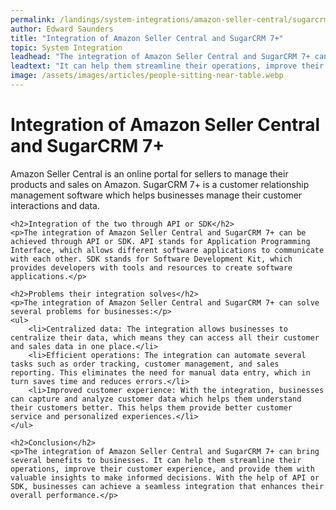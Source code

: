 ```yaml
---
permalink: /landings/system-integrations/amazon-seller-central/sugarcrm-7-
author: Edward Saunders
title: "Integration of Amazon Seller Central and SugarCRM 7+"
topic: System Integration
leadhead: "The integration of Amazon Seller Central and SugarCRM 7+ can bring several benefits to businesses"
leadtext: "It can help them streamline their operations, improve their customer experience, and provide them with valuable insights to make informed decisions. With the help of API or SDK, businesses can achieve a seamless integration that enhances their overall performance."
image: /assets/images/articles/people-sitting-near-table.webp
---
```

<div class="arttext">	<h1>Integration of Amazon Seller Central and SugarCRM 7+</h1>
	<p>Amazon Seller Central is an online portal for sellers to manage their products and sales on Amazon. SugarCRM 7+ is a customer relationship management software which helps businesses manage their customer interactions and data.</p>

	<h2>Integration of the two through API or SDK</h2>
	<p>The integration of Amazon Seller Central and SugarCRM 7+ can be achieved through API or SDK. API stands for Application Programming Interface, which allows different software applications to communicate with each other. SDK stands for Software Development Kit, which provides developers with tools and resources to create software applications.</p>

	<h2>Problems their integration solves</h2>
	<p>The integration of Amazon Seller Central and SugarCRM 7+ can solve several problems for businesses:</p>
	<ul>
		<li>Centralized data: The integration allows businesses to centralize their data, which means they can access all their customer and sales data in one place.</li>
		<li>Efficient operations: The integration can automate several tasks such as order tracking, customer management, and sales reporting. This eliminates the need for manual data entry, which in turn saves time and reduces errors.</li>
		<li>Improved customer experience: With the integration, businesses can capture and analyze customer data which helps them understand their customers better. This helps them provide better customer service and personalized experiences.</li>
	</ul>

	<h2>Conclusion</h2>
	<p>The integration of Amazon Seller Central and SugarCRM 7+ can bring several benefits to businesses. It can help them streamline their operations, improve their customer experience, and provide them with valuable insights to make informed decisions. With the help of API or SDK, businesses can achieve a seamless integration that enhances their overall performance.</p>
</div>